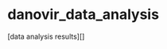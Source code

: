 # danovir_data_analysis

[data analysis results][]

[danovir analysis results]: https://jiezhou-2.github.io/danovir_data_analysis
